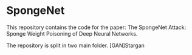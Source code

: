 # SpongeNet

This repository contains the code for the paper: The SpongeNet Attack: Sponge Weight Poisoning of Deep Neural Networks.

The repository is split in two main folder. [GAN]Stargan
